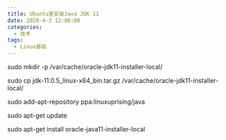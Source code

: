 ```yaml
---
title: Ubuntu里安装Java JDK 11
date: 2020-4-3 12:00:00
categories: 
  - 技术
tags: 
  - Linux基础
---
```


sudo mkdir -p /var/cache/oracle-jdk11-installer-local/

sudo cp jdk-11.0.5_linux-x64_bin.tar.gz /var/cache/oracle-jdk11-installer-local/

sudo add-apt-repository ppa:linuxuprising/java

sudo apt-get update

sudo apt-get install oracle-java11-installer-local